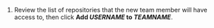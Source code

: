 1. Review the list of repositories that the new team member will have access to, then click **Add _USERNAME_ to _TEAMNAME_**.

